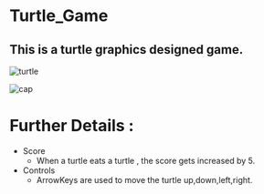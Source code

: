 # Turtle_Game
## This is a turtle graphics designed game. 

![turtle](https://user-images.githubusercontent.com/37541022/51438411-e8251e00-1cd1-11e9-9a11-12fc7dd13a20.jpg)


![cap](https://user-images.githubusercontent.com/37541022/52162222-a2674d00-26f6-11e9-97c2-d1d0bd11c8ae.PNG)


# Further Details :
  
- Score
  - When a turtle eats a turtle , the score gets increased by 5.
- Controls
  - ArrowKeys are used to move the turtle up,down,left,right.  
